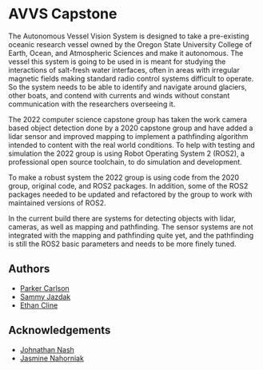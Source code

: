 
# AVVS Capstone

The Autonomous Vessel Vision System is designed to take a pre-existing oceanic research vessel owned by the Oregon State University College of Earth, Ocean, and Atmospheric Sciences and make it autonomous. The vessel this system is going to be used in is meant for studying the interactions of salt-fresh water interfaces, often in areas with irregular magnetic fields making standard radio control systems difficult to operate. So the system needs to be able to identify and navigate around glaciers, other boats, and contend with currents and winds without constant communication with the researchers overseeing it.

The 2022 computer science capstone group has taken the work camera based object detection done by a 2020 capstone group and have added a lidar sensor and improved mapping to implement a pathfinding algorithm intended to content with the real world conditions. To help with testing and simulation the 2022 group is using Robot Operating System 2 (ROS2), a professional open source toolchain, to do simulation and development.

To make a robust system the 2022 group is using code from the 2020 group, original code, and ROS2 packages. In addition, some of the ROS2 packages needed to be updated and refactored by the group to work with maintained versions of ROS2.

In the current build there are systems for detecting objects with lidar, cameras, as well as mapping and pathfinding. The sensor systems are not integrated with the mapping and pathfinding quite yet, and the pathfinding is still the ROS2 basic parameters and needs to be more finely tuned.
## Authors

- [Parker Carlson](https://www.github.com/thefxperson)
- [Sammy Jazdak]("https://www.github.com/SamuelJazdak2")
- [Ethan Cline]("https://www.github.com/clineee")


## Acknowledgements

 - [Johnathan Nash](nashj@oregonstate.edu)
 - [Jasmine Nahorniak](jasmine.nahorniak@oregonstate.edu)



